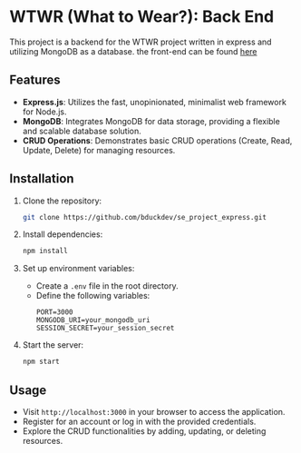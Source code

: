 # WTWR (What to Wear?): Back End

This project is a backend for the WTWR project written in express and utilizing MongoDB as a database. the front-end can be found [here](https://github.com/bduckdev/se_project_react)

## Features

- **Express.js**: Utilizes the fast, unopinionated, minimalist web framework for Node.js.
- **MongoDB**: Integrates MongoDB for data storage, providing a flexible and scalable database solution.
- **CRUD Operations**: Demonstrates basic CRUD operations (Create, Read, Update, Delete) for managing resources.

## Installation

1. Clone the repository:

   ```bash
   git clone https://github.com/bduckdev/se_project_express.git
   ```

2. Install dependencies:

   ```bash
   npm install
   ```

3. Set up environment variables:

   - Create a `.env` file in the root directory.
   - Define the following variables:
     ```
     PORT=3000
     MONGODB_URI=your_mongodb_uri
     SESSION_SECRET=your_session_secret
     ```

4. Start the server:
   ```bash
   npm start
   ```

## Usage

- Visit `http://localhost:3000` in your browser to access the application.
- Register for an account or log in with the provided credentials.
- Explore the CRUD functionalities by adding, updating, or deleting resources.
